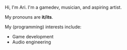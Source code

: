 <!--<p align="center">
  <img src="https://user-images.githubusercontent.com/48262530/194957874-47ad2666-7bab-4317-b88d-6acb42a620ef.png" width="400" />
</p>-->

Hi, I'm Ari. I'm a gamedev, musician, and aspiring artist.

My pronouns are **it/its**.

My (programming) interests include:

- Game development
- Audio engineering
